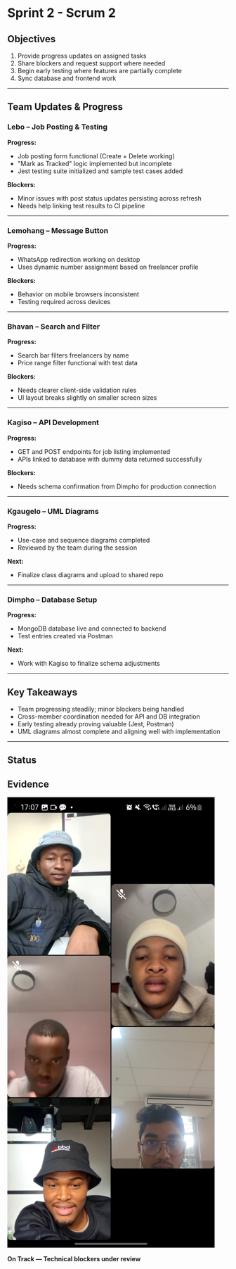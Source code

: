 # Sprint 2 - Scrum 2

## Objectives

1. Provide progress updates on assigned tasks  
2. Share blockers and request support where needed
3. Begin early testing where features are partially complete  
4. Sync database and frontend work  

---

## Team Updates & Progress

### Lebo – Job Posting & Testing

**Progress:**

- Job posting form functional (Create + Delete working)  
- "Mark as Tracked" logic implemented but incomplete  
- Jest testing suite initialized and sample test cases added  

**Blockers:**

- Minor issues with post status updates persisting across refresh  
- Needs help linking test results to CI pipeline  

---

### Lemohang – Message Button

**Progress:**

- WhatsApp redirection working on desktop  
- Uses dynamic number assignment based on freelancer profile  

**Blockers:**

- Behavior on mobile browsers inconsistent  
- Testing required across devices  

---

### Bhavan – Search and Filter

**Progress:**

- Search bar filters freelancers by name  
- Price range filter functional with test data  

**Blockers:**

- Needs clearer client-side validation rules  
- UI layout breaks slightly on smaller screen sizes  

---

### Kagiso – API Development

**Progress:**

- GET and POST endpoints for job listing implemented  
- APIs linked to database with dummy data returned successfully  

**Blockers:**

- Needs schema confirmation from Dimpho for production connection  

---

### Kgaugelo – UML Diagrams

**Progress:**

- Use-case and sequence diagrams completed  
- Reviewed by the team during the session  

**Next:**

- Finalize class diagrams and upload to shared repo  

---

### Dimpho – Database Setup

**Progress:**

- MongoDB database live and connected to backend  
- Test entries created via Postman  

**Next:**

- Work with Kagiso to finalize schema adjustments  

---

## Key Takeaways

- Team progressing steadily; minor blockers being handled  
- Cross-member coordination needed for API and DB integration  
- Early testing already proving valuable (Jest, Postman)  
- UML diagrams almost complete and aligning well with implementation  

---

## Status

## Evidence
![evidence](s22.jpg)


**On Track — Technical blockers under review**

